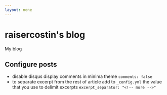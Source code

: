```yaml
---
layout: none
---
```

# raisercostin's blog
My blog


## Configure posts
- disable disqus display comments in minima theme `comments: false`
- to separate excerpt from the rest of article add to `_config.yml` the value that you use to delimit excerpts
	`excerpt_separator: "<!-- more -->"`